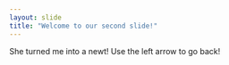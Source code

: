 ```yaml
---
layout: slide
title: "Welcome to our second slide!"
---
```

She turned me into a newt!
Use the left arrow to go back!
